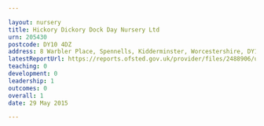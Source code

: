 ```yaml
---

layout: nursery
title: Hickory Dickory Dock Day Nursery Ltd
urn: 205430
postcode: DY10 4DZ
address: 8 Warbler Place, Spennells, Kidderminster, Worcestershire, DY10 4DZ
latestReportUrl: https://reports.ofsted.gov.uk/provider/files/2488906/urn/205430.pdf
teaching: 0
development: 0
leadership: 1
outcomes: 0
overall: 1
date: 29 May 2015

---
```

